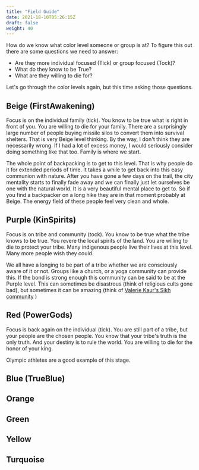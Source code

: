 ```yaml
---
title: "Field Guide"
date: 2021-18-10T05:26:15Z
draft: false
weight: 40
---
```


How do we know what color level someone or group is at? To figure this out there are some questions we need to answer:

* Are they more individual focused (Tick) or group focused (Tock)?
* What do they know to be True?
* What are they willing to die for?

Let's go through the color levels again, but this time asking those questions.

## Beige (FirstAwakening)

Focus is on the individual family (tick). You know to be true what is right in front of you. You are willing to die for your family. There are a surprisingly large number of people buying missile silos to convert them into survival shelters. That is very Beige level thinking. By the way, I don't think they are necessarily wrong. If I had a lot of excess money, I would seriously consider doing something like that too. Family is where we start.

The whole point of backpacking is to get to this level. That is why people do it for extended periods of time. It takes a while to get back into this easy communion with nature. After you have gone a few days on the trail, the city mentality starts to finally fade away and we can finally just let ourselves be one with the natural world. It is a very beautiful mental place to get to. So if you find a backpacker on a long hike they are in that moment probably at Beige. The energy field of these people feel very clean and whole.

## Purple (KinSpirits)

Focus is on tribe and community (tock). You know to be true what the tribe knows to be true. You revere the local spirits of the land. You are willing to die to protect your tribe. Many indigenous people live their lives at this level. Many more people wish they could.

We all have a longing to be part of a tribe whether we are consciously aware of it or not. Groups like a church, or a yoga community can provide this. If the bond is strong enough this community can be said to be at the Purple level. This can sometimes be disastrous (think of religious cults gone bad), but sometimes it can be amazing (think of [Valerie Kaur's Sikh community](https://valariekaur.com/revolutionary-love-project/) )

## Red (PowerGods)

Focus is back again on the individual (tick). You are still part of a tribe, but your people are the chosen people. You know that your tribe's truth is the only truth. And your destiny is to rule the world. You are willing to die for the honor of your king.

Olympic athletes are a good example of this stage.

## Blue (TrueBlue)

## Orange

## Green

## Yellow

## Turquoise
